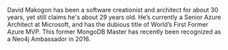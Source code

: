David Makogon has been a software creationist and architect for about 30 years, yet still claims he's about 29 years old. He’s currently a Senior Azure Architect at Microsoft, and has the dubious title of World’s First Former Azure MVP. This former MongoDB Master has recently been recognized as a Neo4j Ambassador in 2016.